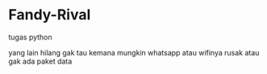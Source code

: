 # Fandy-Rival
tugas python

yang lain hilang
gak tau kemana
mungkin whatsapp atau wifinya rusak
atau gak ada paket data
